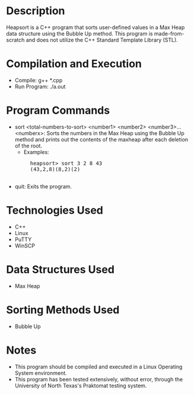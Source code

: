 # Description
Heapsort is a C++ program that sorts user-defined values in a Max Heap data structure using the Bubble Up method. This program is made-from-scratch and does not utilize the C++ Standard Template Library (STL).

# Compilation and Execution
* Compile: g++ \*.cpp
* Run Program: ./a.out

# Program Commands
* sort \<total-numbers-to-sort> \<number1> \<number2> \<number3>...\<numberx>: Sorts the numbers in the Max Heap using the Bubble Up method and prints out the contents of the maxheap after each deletion of the root.
	* Examples:
		<pre>
		heapsort> sort 3 2 8 43
		(43,2,8)(8,2)(2)
		</pre>
* quit: Exits the program.

# Technologies Used
* C++
* Linux
* PuTTY
* WinSCP

# Data Structures Used
* Max Heap

# Sorting Methods Used
* Bubble Up

# Notes
* This program should be compiled and executed in a Linux Operating System environment.
* This program has been tested extensively, without error, through the University of North Texas's Praktomat testing system.